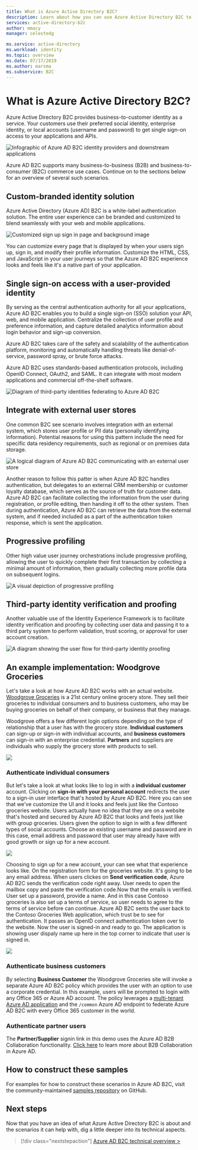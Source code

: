 ```yaml
---
title: What is Azure Active Directory B2C?
description: Learn about how you can use Azure Active Directory B2C to support external identities in your applications, including social login with Facebook, Google, and other identity providers.
services: active-directory-b2c
author: mmacy
manager: celestedg

ms.service: active-directory
ms.workload: identity
ms.topic: overview
ms.date: 07/17/2019
ms.author: marsma
ms.subservice: B2C
---
```


# What is Azure Active Directory B2C?

Azure Active Directory B2C provides business-to-customer identity as a service. Your customers use their preferred social identity, enterprise identity, or local accounts (username and password) to get single sign-on access to your applications and APIs.

![Infographic of Azure AD B2C identity providers and downstream applications](media/active-directory-b2c-overview/azureadb2c_overview.png)

Azure AD B2C supports many business-to-business (B2B) and business-to-consumer (B2C) commerce use cases. Continue on to the sections below for an overview of several such scenarios.

## Custom-branded identity solution

Azure Active Directory (Azure AD) B2C is a white-label authentication solution. The entire user experience can be branded and customized to blend seamlessly with your web and mobile applications.

![Customized sign up sign in page and background image](media/active-directory-b2c-overview/sign-in_small.png)

You can customize every page that is displayed by when your users sign up, sign in, and modify their profile information. Customize the HTML, CSS, and JavaScript in your user journeys so that the Azure AD B2C experience looks and feels like it's a native part of your application.

## Single sign-on access with a user-provided identity

By serving as the central authentication authority for all your applications, Azure AD B2C enables you to build a single sign-on (SSO) solution your API, web, and mobile application. Centralize the collection of user profile and preference information, and capture detailed analytics information about login behavior and sign-up conversion.

Azure AD B2C takes care of the safety and scalability of the authentication platform, monitoring and automatically handling threats like denial-of-service, password spray, or brute force attacks.

Azure AD B2C uses standards-based authentication protocols, including OpenID Connect, OAuth2, and SAML. It can integrate with most modern applications and commercial off-the-shelf software.

![Diagram of third-party identities federating to Azure AD B2C](media/active-directory-b2c-overview/scenario_singlesignon.png)

## Integrate with external user stores

One common B2C see scenario involves integration with an external system, which stores user profile or PII data (personally identifying information). Potential reasons for using this pattern include the need for specific data residency requirements, such as regional or on premises data storage.

![A logical diagram of Azure AD B2C communicating with an external user store](media/active-directory-b2c-overview/scenario_remoteprofile.png)

Another reason to follow this patter is when Azure AD B2C handles authentication, but delegates to an external CRM membership or customer loyalty database, which serves as the source of truth for customer data. Azure AD B2C can facilitate collecting the information from the user during registration, or profile editing, then handing it off to the other system. Then during authentication, Azure AD B2C can retrieve the data from the external system, and if needed included as a part of the authentication token response, which is sent the application.

## Progressive profiling

Other high value user journey orchestrations include progressive profiling, allowing the user to quickly complete their first transaction by collecting a minimal amount of information, then gradually collecting more profile data on subsequent logins.

![A visual depiction of progressive profiling](media/active-directory-b2c-overview/scenario_progressive.png)

## Third-party identity verification and proofing

Another valuable use of the Identity Experience Framework is to facilitate identity verification and proofing by collecting user data and passing it to a third party system to perform validation, trust scoring, or approval for user account creation.

![A diagram showing the user flow for third-party identity proofing](media/active-directory-b2c-overview/scenario_idproofing.png)

## An example implementation: Woodgrove Groceries

Let's take a look at how Azure AD B2C works with an actual website. [Woodgrove Groceries](https://aka.ms/ciamdemo) is a 21st century online grocery store. They sell their groceries to individual consumers and to business customers, who may be buying groceries on behalf of their company, or business that they manage.

Woodgrove offers a few different login options depending on the type of relationship that a user has with the grocery store. **Individual customers** can sign-up or sign-in with individual accounts, and **business customers** can sign-in with an enterprise credential. **Partners** and suppliers are individuals who supply the grocery store with products to sell.

![](media/active-directory-b2c-overview/woodgrove_overview.png)

### Authenticate individual consumers

But let's take a look at what looks like to log in with a **individual customer** account. Clicking on **sign-in with your personal account** redirects the user to a sign-in user interface that's hosted by Azure AD B2C. Here you can see that we've customize the UI and it looks and feels just like the Contoso groceries website. Users actually have no idea that they are on a website that's hosted and secured by Azure AD B2C that looks and feels just like with group groceries. Users given the option to sign in with a few different types of social accounts. Choose an existing username and password are in this case, email address and password that user may already have with good growth or sign up for a new account.

![](media/active-directory-b2c-overview/sign-in.png)

Choosing to sign up for a new account, your can see what that experience looks like. On the registration form for the groceries website. It's going to be any email address. When users clickes on **Send verification code**, Azure AD B2C sends the verification code right away. User needs to open the mailbox copy and paste the verification code.Now that the emails is verified. User set up a password, provide a name. And in this case Contoso groceries is also set up a terms of service, so user needs to agree to the terms of service before can continue. Azure AD B2C sents the user back to the Contoso Groceries Web application, which trust be to see for authentication. It passes an OpenID connect authentication token over to the website. Now the user is signed-in and ready to go. The application is showing user dispaly name up here in the top corner to indicate that user is signed in.

![](media/active-directory-b2c-overview/sign-up1.gif)

### Authenticate business customers

By selecting **Business Customer** the Woodgrove Groceries site will invoke a separate Azure AD B2C policy which provides the user with an option to use a corporate credential. In this example, users will be prompted to login with any Office 365 or Azure AD account. The policy leverages a [multi-tenant Azure AD application](https://docs.microsoft.com/en-us/azure/active-directory/develop/howto-convert-app-to-be-multi-tenant) and the `/common` Azure AD endpoint to federate Azure AD B2C with every Office 365 customer in the world.

### Authenticate partner users

The **Partner/Supplier** signin link in this demo uses the Azure AD B2B Collaboration functionality. [Click here](https://docs.microsoft.com/en-us/azure/active-directory/b2b/what-is-b2b) to learn more about B2B Collaboration in Azure AD.

## How to construct these samples

For examples for how to construct these scenarios in Azure AD B2C, visit the community-maintained [samples repository](https://github.com/azure-ad-b2c/samples) on GitHub.

## Next steps

Now that you have an idea of what Azure Active Directory B2C is about and the scenarios it can help with, dig a little deeper into its technical aspects.

> [!div class="nextstepaction"]
> [Azure AD B2C technical overview >](technical-overview.md)
